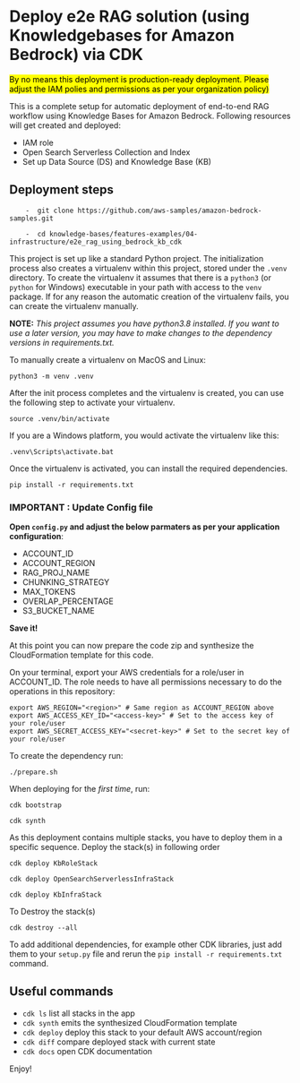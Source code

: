 
# Deploy e2e RAG solution (using Knowledgebases for Amazon Bedrock) via CDK
<mark>By no means this deployment is production-ready deployment. Please adjust the IAM polies and permissions as per your organization policy)</mark>

This is a complete setup for automatic deployment of end-to-end RAG workflow using Knowledge Bases for Amazon Bedrock. 
Following resources will get created and deployed:
- IAM role
- Open Search Serverless Collection and Index
- Set up Data Source (DS) and Knowledge Base (KB)

## Deployment steps

```
    -  git clone https://github.com/aws-samples/amazon-bedrock-samples.git
    
    -  cd knowledge-bases/features-examples/04-infrastructure/e2e_rag_using_bedrock_kb_cdk

```
This project is set up like a standard Python project.  The initialization
process also creates a virtualenv within this project, stored under the `.venv`
directory.  To create the virtualenv it assumes that there is a `python3`
(or `python` for Windows) executable in your path with access to the `venv`
package. If for any reason the automatic creation of the virtualenv fails,
you can create the virtualenv manually. 

__NOTE:__ *This project assumes you have python3.8 installed.
If you want to use a later version, you may have to make changes to the dependency versions
in requirements.txt.*



To manually create a virtualenv on MacOS and Linux:

```
python3 -m venv .venv
```

After the init process completes and the virtualenv is created, you can use the following
step to activate your virtualenv.

```
source .venv/bin/activate
```

If you are a Windows platform, you would activate the virtualenv like this:

```
.venv\Scripts\activate.bat
```

Once the virtualenv is activated, you can install the required dependencies.

```
pip install -r requirements.txt
```

### IMPORTANT : Update Config file 
**Open `config.py` and adjust the below parmaters as per your application configuration**:
- ACCOUNT_ID
- ACCOUNT_REGION
- RAG_PROJ_NAME
- CHUNKING_STRATEGY
- MAX_TOKENS
- OVERLAP_PERCENTAGE
- S3_BUCKET_NAME


**Save it!**

At this point you can now prepare the code zip and synthesize the CloudFormation template for this code. 

On your terminal, export your AWS credentials for a role/user in ACCOUNT_ID. The role needs to have all permissions necessary to do the operations in this repository:
```
export AWS_REGION="<region>" # Same region as ACCOUNT_REGION above
export AWS_ACCESS_KEY_ID="<access-key>" # Set to the access key of your role/user
export AWS_SECRET_ACCESS_KEY="<secret-key>" # Set to the secret key of your role/user
```

To create the dependency run:
```
./prepare.sh
```

When deploying for the *first time*, run:
```
cdk bootstrap
```


```
cdk synth
```

As this deployment contains multiple stacks, you have to deploy them in a specific sequence. Deploy the stack(s) in following order

```
cdk deploy KbRoleStack 
```

```
cdk deploy OpenSearchServerlessInfraStack 
```

```
cdk deploy KbInfraStack 
```

To Destroy the stack(s)

```
cdk destroy --all 
```

To add additional dependencies, for example other CDK libraries, just add
them to your `setup.py` file and rerun the `pip install -r requirements.txt`
command.

## Useful commands

 * `cdk ls`          list all stacks in the app
 * `cdk synth`       emits the synthesized CloudFormation template
 * `cdk deploy`      deploy this stack to your default AWS account/region
 * `cdk diff`        compare deployed stack with current state
 * `cdk docs`        open CDK documentation

Enjoy!
